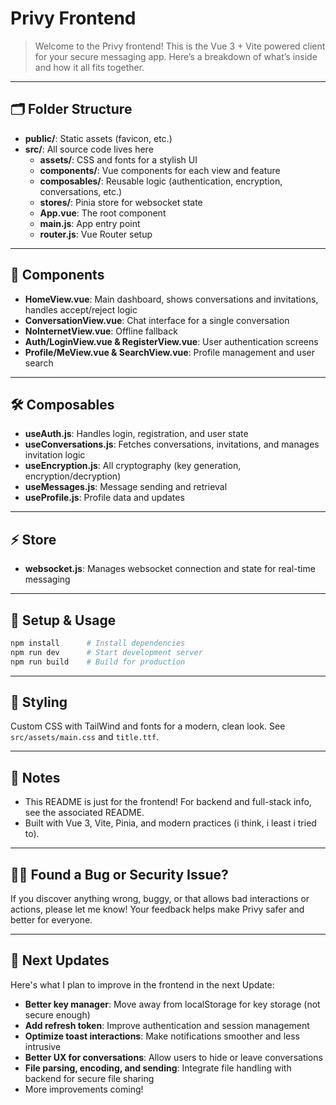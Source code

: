 # Privy Frontend

> Welcome to the Privy frontend! This is the Vue 3 + Vite powered client for your secure messaging app. Here’s a breakdown of what’s inside and how it all fits together.

---

## 🗂️ Folder Structure

- **public/**: Static assets (favicon, etc.)
- **src/**: All source code lives here
  - **assets/**: CSS and fonts for a stylish UI
  - **components/**: Vue components for each view and feature
  - **composables/**: Reusable logic (authentication, encryption, conversations, etc.)
  - **stores/**: Pinia store for websocket state
  - **App.vue**: The root component
  - **main.js**: App entry point
  - **router.js**: Vue Router setup

---

## 🧩 Components

- **HomeView.vue**: Main dashboard, shows conversations and invitations, handles accept/reject logic
- **ConversationView.vue**: Chat interface for a single conversation
- **NoInternetView.vue**: Offline fallback
- **Auth/LoginView.vue & RegisterView.vue**: User authentication screens
- **Profile/MeView.vue & SearchView.vue**: Profile management and user search

---

## 🛠️ Composables

- **useAuth.js**: Handles login, registration, and user state
- **useConversations.js**: Fetches conversations, invitations, and manages invitation logic
- **useEncryption.js**: All cryptography (key generation, encryption/decryption)
- **useMessages.js**: Message sending and retrieval
- **useProfile.js**: Profile data and updates

---

## ⚡ Store

- **websocket.js**: Manages websocket connection and state for real-time messaging

---

## 🚀 Setup & Usage

```sh
npm install      # Install dependencies
npm run dev      # Start development server
npm run build    # Build for production
```

---

## 🎨 Styling

Custom CSS with TailWind and fonts for a modern, clean look. See `src/assets/main.css` and `title.ttf`.

---

## 📝 Notes

- This README is just for the frontend! For backend and full-stack info, see the associated README.
- Built with Vue 3, Vite, Pinia, and modern practices (i think, i least i tried to).

---

## 🕵️‍♂️ Found a Bug or Security Issue?

If you discover anything wrong, buggy, or that allows bad interactions or actions, please let me know! Your feedback helps make Privy safer and better for everyone.

---

## 🚧 Next Updates

Here's what I plan to improve in the frontend in the next Update:

- **Better key manager**: Move away from localStorage for key storage (not secure enough)
- **Add refresh token**: Improve authentication and session management
- **Optimize toast interactions**: Make notifications smoother and less intrusive
- **Better UX for conversations**: Allow users to hide or leave conversations
- **File parsing, encoding, and sending**: Integrate file handling with backend for secure file sharing
- More improvements coming!